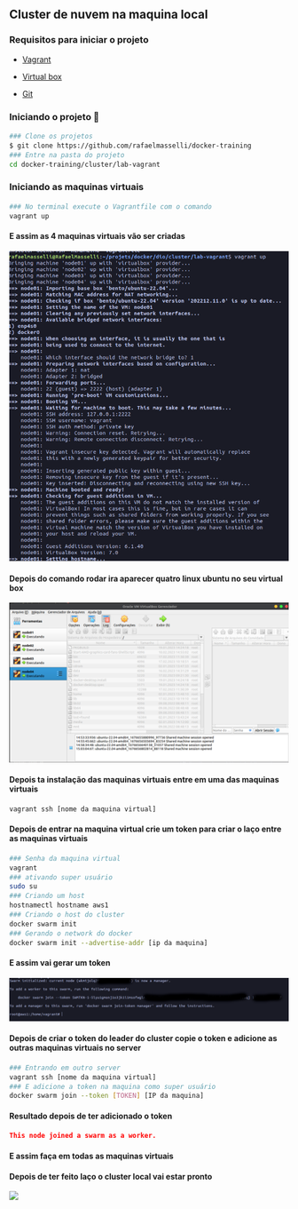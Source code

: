 ## Cluster de nuvem na maquina local

### Requisitos para iniciar o projeto

- [Vagrant](https://developer.hashicorp.com/vagrant/downloads)

- [Virtual box](https://www.virtualbox.org/wiki/Downloads)

- [Git](https://git-scm.com/download/linux)

### Iniciando o projeto 🚀

```bash
### Clone os projetos
$ git clone https://github.com/rafaelmasselli/docker-training
### Entre na pasta do projeto
cd docker-training/cluster/lab-vagrant
```

### Iniciando as maquinas virtuais

```bash
### No terminal execute o Vagrantfile com o comando
vagrant up
```

#### E assim as 4 maquinas virtuais vão ser criadas

![Exemplo do Vagrant rodando](../.github/exemple-runing-vagrant.png)

#### Depois do comando rodar ira aparecer quatro linux ubuntu no seu virtual box

![Maquinas virtuais no Virtual box](../.github/node-virtual-box.png)

#### Depois ta instalação das maquinas virtuais entre em uma das maquinas virtuais

```bash
vagrant ssh [nome da maquina virtual]
```

#### Depois de entrar na maquina virtual crie um token para criar o laço entre as maquinas virtuais

```bash
### Senha da maquina virtual
vagrant
### ativando super usuário
sudo su
### Criando um host
hostnamectl hostname aws1
### Criando o host do cluster
docker swarm init
### Gerando o network do docker
docker swarm init --advertise-addr [ip da maquina]
```

#### E assim vai gerar um token

![exemplo do token do laço do cluster](../.github/token-ssh-cluster.png)

#### Depois de criar o token do leader do cluster copie o token e adicione as outras maquinas virtuais no server

```bash
### Entrando em outro server
vagrant ssh [nome da maquina virtual]
### E adicione a token na maquina como super usuário
docker swarm join --token [TOKEN] [IP da maquina]

```

#### Resultado depois de ter adicionado o token

```json
This node joined a swarm as a worker.
```

#### E assim faça em todas as maquinas virtuais

#### Depois de ter feito laço o cluster local vai estar pronto

![](../../.github/clusters.png)
